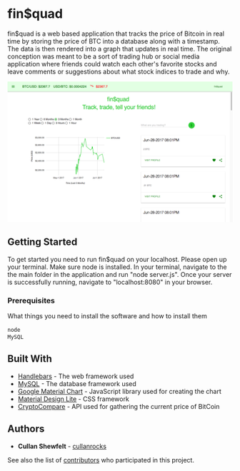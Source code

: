 # fin$quad

fin$quad is a web based application that tracks the price of Bitcoin in real time by storing the price of BTC into a database along with a timestamp. The data is then rendered into a graph that updates in real time. The original conception was meant to be a sort of trading hub or social media application where friends could watch each other's favorite stocks and leave comments or suggestions about what stock indices to trade and why. 

![Screenshot](public/assets/images/fullscreen.png)

## Getting Started

To get started you need to run fin$quad on your localhost. Please open up your terminal. Make sure node is installed. In your terminal, navigate to the the main folder in the application and run "node server.js".
Once your server is successfully running, navigate to "localhost:8080" in your browser.

### Prerequisites

What things you need to install the software and how to install them

```
node
MySQL
```

## Built With

* [Handlebars](http://handlebarsjs.com/) - The web framework used
* [MySQL](https://www.mysql.com/) - The database framework used
* [Google Material Chart](https://developers.google.com/chart/) - JavaScript library used for creating the chart
* [Material Design Lite](https://getmdl.io/) - CSS framework
* [CryptoCompare](https://www.cryptocompare.com/api) - API used for gathering the current price of BitCoin



## Authors

* **Cullan Shewfelt** - [cullanrocks](https://github.com/cullanrocks)

See also the list of [contributors](https://github.com/Capitol-Hill/Capitol-Hill/graphs/contributors) who participated in this project.
